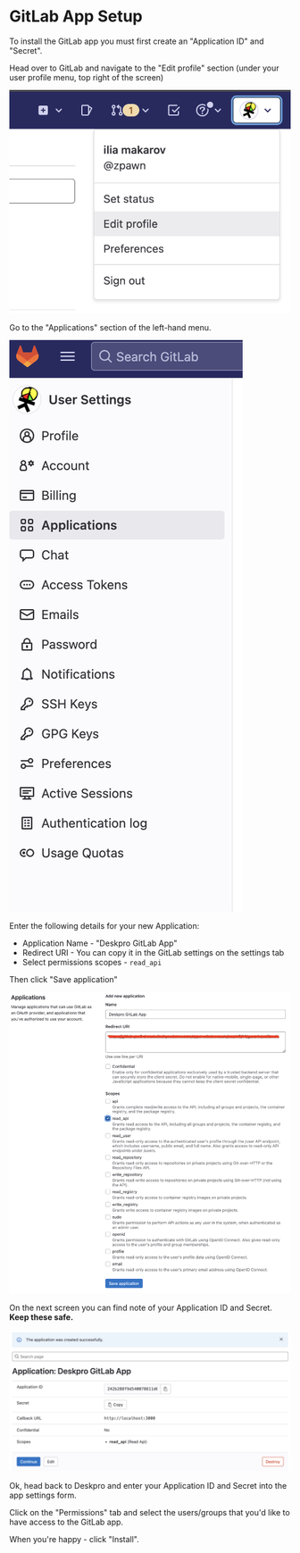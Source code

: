 GitLab App Setup
===

To install the GitLab app you must first create an "Application ID" and "Secret".

Head over to GitLab and navigate to the "Edit profile" section (under your user profile menu, top right of the screen)

[![](./docs/assets/setup/gitlab-setup-01.png)](/docs/assets/setup/gitlab-setup-01.png)

Go to the "Applications" section of the left-hand menu.

[![](./docs/assets/setup/gitlab-setup-02.png)](/docs/assets/setup/gitlab-setup-02.png)

Enter the following details for your new Application:

* Application Name - "Deskpro GitLab App"
* Redirect URI - You can copy it in the GitLab settings on the settings tab
* Select permissions scopes - `read_api`

Then click "Save application"

[![](./docs/assets/setup/gitlab-setup-03.png)](/docs/assets/setup/gitlab-setup-03.png)

On the next screen you can find note of your Application ID and Secret. **Keep these safe.**

[![](./docs/assets/setup/gitlab-setup-04.png)](/docs/assets/setup/gitlab-setup-04.png)

Ok, head back to Deskpro and enter your Application ID and Secret into the app settings form.

Click on the "Permissions" tab and select the users/groups that you'd like to have access to the GitLab app.

When you're happy - click "Install".

